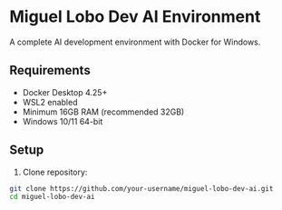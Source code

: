 # Miguel Lobo Dev AI Environment

A complete AI development environment with Docker for Windows.

## Requirements
- Docker Desktop 4.25+
- WSL2 enabled
- Minimum 16GB RAM (recommended 32GB)
- Windows 10/11 64-bit

## Setup

1. Clone repository:
```bash
git clone https://github.com/your-username/miguel-lobo-dev-ai.git
cd miguel-lobo-dev-ai